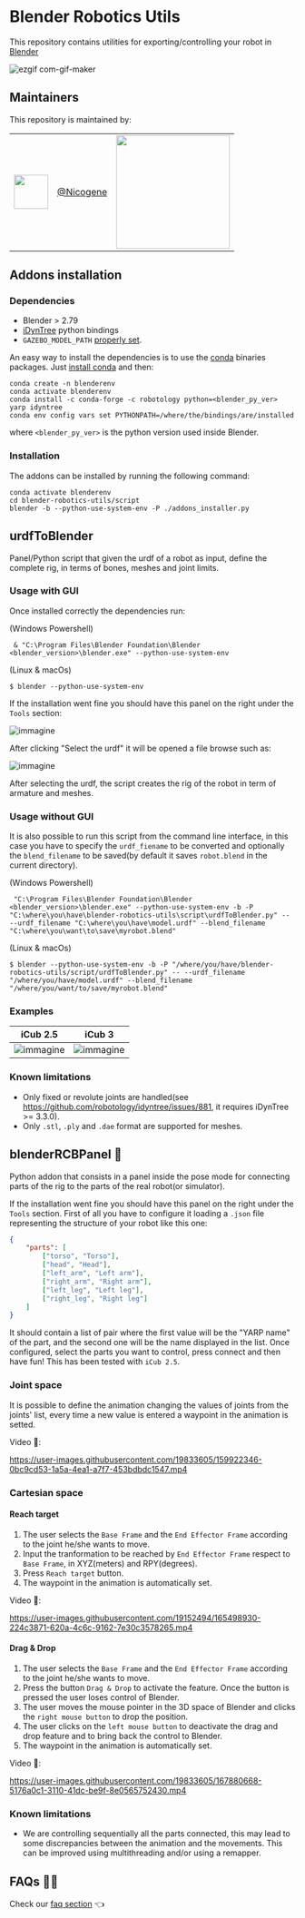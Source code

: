 # Blender Robotics Utils
This repository contains utilities for exporting/controlling your robot in [Blender](https://www.blender.org/)

![ezgif com-gif-maker](https://user-images.githubusercontent.com/19152494/128324719-b9bda13d-92dd-49f5-b866-8dd04b3f9d76.gif)

## Maintainers
This repository is maintained by:

| | | |
|:---:|:---:|:---:|
 [<img src="https://github.com/Nicogene.png" width="60">](https://github.com/niNicogenecogene) | [@Nicogene](https://github.com/Nicogene) | <img src="https://user-images.githubusercontent.com/4537987/134487985-e66b9dae-767d-4c3b-9ce1-9e6fb19cf07a.png" width="200"> |


## Addons installation
### Dependencies
- Blender > 2.79
- [iDynTree](https://github.com/robotology/idyntree) python bindings
- `GAZEBO_MODEL_PATH` [properly set](https://github.com/robotology/icub-models#use-the-models-with-gazebo).

An easy way to install the dependencies is to use the [conda](https://docs.conda.io/en/latest/) binaries packages.
Just [install conda](https://github.com/robotology/robotology-superbuild/blob/master/doc/install-miniforge.md) and then:

```
conda create -n blenderenv
conda activate blenderenv
conda install -c conda-forge -c robotology python=<blender_py_ver> yarp idyntree
conda env config vars set PYTHONPATH=/where/the/bindings/are/installed
```
where `<blender_py_ver>` is the python version used inside Blender.

### Installation
The addons can be installed by running the following command:
```console
conda activate blenderenv
cd blender-robotics-utils/script
blender -b --python-use-system-env -P ./addons_installer.py
```

## urdfToBlender
Panel/Python script that given the urdf of a robot as input, define the complete rig, in terms of bones, meshes and joint limits.


### Usage with GUI

Once installed correctly the dependencies run:

(Windows Powershell)
```
 & "C:\Program Files\Blender Foundation\Blender <blender_version>\blender.exe" --python-use-system-env
```
(Linux & macOs)
```
$ blender --python-use-system-env
```

If the installation went fine you should have this panel on the right under the `Tools` section:

![immagine](https://user-images.githubusercontent.com/19152494/154102335-76c5312a-81ea-46b5-92cc-93d0668596e7.png)

After clicking "Select the urdf" it will be opened a file browse such as:

![immagine](https://user-images.githubusercontent.com/19152494/126337119-6b899183-1f2a-413c-8b88-4e5727818891.png)

After selecting the urdf, the script creates the rig of the robot in term of armature and meshes.

### Usage without GUI

It is also possible to run this script from the command line interface, in this case you have to specify the `urdf_fiename`
to be converted and optionally the `blend_filename` to be saved(by default it saves `robot.blend` in the current directory).

(Windows Powershell)
```
 "C:\Program Files\Blender Foundation\Blender <blender_version>\blender.exe" --python-use-system-env -b -P "C:\where\you\have\blender-robotics-utils\script\urdfToBlender.py" -- --urdf_filename "C:\where\you\have\model.urdf" --blend_filename "C:\where\you\want\to\save\myrobot.blend"

```
(Linux & macOs)
```
$ blender --python-use-system-env -b -P "/where/you/have/blender-robotics-utils/script/urdfToBlender.py" -- --urdf_filename "/where/you/have/model.urdf" --blend_filename "/where/you/want/to/save/myrobot.blend"
```

### Examples

|**iCub 2.5** | **iCub 3**|
|:---:|:---:|
| ![immagine](https://user-images.githubusercontent.com/19152494/126991916-39b97bd1-da3b-4114-8597-9d835ad835a1.png) | ![immagine](https://user-images.githubusercontent.com/19152494/126991957-feb4eb6b-5ae0-4d3b-bfef-4ec05a5eaf10.png) |


### Known limitations
- Only fixed or revolute joints are handled(see https://github.com/robotology/idyntree/issues/881, it requires iDynTree >= 3.3.0).
- Only `.stl`, `.ply` and `.dae` format are supported for meshes.


## blenderRCBPanel 🚧
Python addon that consists in a panel inside the pose mode for connecting parts of the rig to the parts of the real robot(or simulator).

If the installation went fine you should have this panel on the right under the `Tools` section.
First of all you have to configure it loading a `.json` file representing the structure of your robot like this one:
```json
{
    "parts": [
        ["torso", "Torso"],
        ["head", "Head"],
        ["left_arm", "Left arm"],
        ["right_arm", "Right arm"],
        ["left_leg", "Left leg"],
        ["right_leg", "Right leg"]
    ]
}

```
It should contain a list of pair where the first value will be the "YARP name" of the part, and the second one will be the name displayed in the list.
Once configured, select the parts you want to control, press connect and then have fun!
This has been tested with `iCub 2.5`.

### Joint space

It is possible to define the animation changing the values of joints from the joints' list, every time a new value is entered a waypoint in the animation is setted.

Video 🎥:

https://user-images.githubusercontent.com/19833605/159922346-0bc9cd53-1a5a-4ea1-a7f7-453bdbdc1547.mp4

### Cartesian space
#### Reach target
1. The user selects the `Base Frame` and the `End Effector Frame` according to the joint he/she wants to move.
2. Input the tranformation to be reached by `End Effector Frame` respect to `Base Frame`, in XYZ(meters) and RPY(degrees).
3. Press `Reach target` button.
4. The waypoint in the animation is automatically set.

Video 🎥:

https://user-images.githubusercontent.com/19152494/165498930-224c3871-620a-4c6c-9162-7e30c3578265.mp4

#### Drag & Drop
1. The user selects the `Base Frame` and the `End Effector Frame` according to the joint he/she wants to move.
2. Press the button `Drag & Drop` to activate the feature. Once the button is pressed the user loses control of Blender.
3. The user moves the mouse pointer in the 3D space of Blender and clicks the `right mouse button` to drop the position.
4. The user clicks on the `left mouse button` to deactivate the drag and drop feature and to bring back the control to Blender.
5. The waypoint in the animation is automatically set.

Video 🎥:

https://user-images.githubusercontent.com/19833605/167880668-5176a0c1-3110-41dc-be9f-8e0565752430.mp4


### Known limitations

- We are controlling sequentially all the parts connected, this may lead to some discrepancies between the animation and the movements. This can be improved using multithreading and/or using a remapper.

## FAQs 🙋‍♂️

Check our [faq section]() 👈
